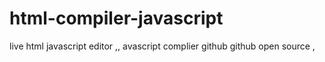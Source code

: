# html-compiler-javascript
live html javascript editor ,, avascript complier github github open source ,

 
